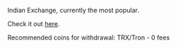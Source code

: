 Indian Exchange, currently the most popular.

Check it out [here](https://coindcx.com/signup?r=29411693$$Gxqfk).

Recommended coins for withdrawal: TRX/Tron - 0 fees